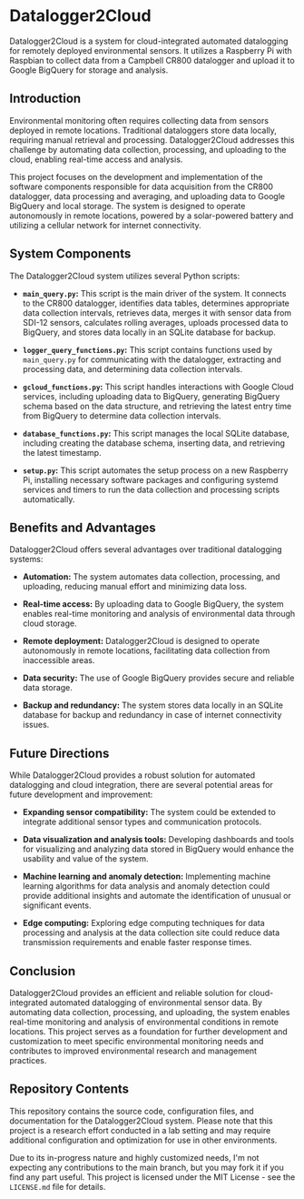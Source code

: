 # Datalogger2Cloud

Datalogger2Cloud is a system for cloud-integrated automated datalogging for remotely deployed environmental sensors. It utilizes a Raspberry Pi with Raspbian to collect data from a Campbell CR800 datalogger and upload it to Google BigQuery for storage and analysis.

## Introduction

Environmental monitoring often requires collecting data from sensors deployed in remote locations. Traditional dataloggers store data locally, requiring manual retrieval and processing. Datalogger2Cloud addresses this challenge by automating data collection, processing, and uploading to the cloud, enabling real-time access and analysis.

This project focuses on the development and implementation of the software components responsible for data acquisition from the CR800 datalogger, data processing and averaging, and uploading data to Google BigQuery and local storage. The system is designed to operate autonomously in remote locations, powered by a solar-powered battery and utilizing a cellular network for internet connectivity.

## System Components

The Datalogger2Cloud system utilizes several Python scripts:

* **`main_query.py`:** This script is the main driver of the system. It connects to the CR800 datalogger, identifies data tables, determines appropriate data collection intervals, retrieves data, merges it with sensor data from SDI-12 sensors, calculates rolling averages, uploads processed data to BigQuery, and stores data locally in an SQLite database for backup.

* **`logger_query_functions.py`:** This script contains functions used by `main_query.py` for communicating with the datalogger, extracting and processing data, and determining data collection intervals.

* **`gcloud_functions.py`:** This script handles interactions with Google Cloud services, including uploading data to BigQuery, generating BigQuery schema based on the data structure, and retrieving the latest entry time from BigQuery to determine data collection intervals.

* **`database_functions.py`:** This script manages the local SQLite database, including creating the database schema, inserting data, and retrieving the latest timestamp.

* **`setup.py`:** This script automates the setup process on a new Raspberry Pi, installing necessary software packages and configuring systemd services and timers to run the data collection and processing scripts automatically.

## Benefits and Advantages

Datalogger2Cloud offers several advantages over traditional datalogging systems:

* **Automation:** The system automates data collection, processing, and uploading, reducing manual effort and minimizing data loss.

* **Real-time access:** By uploading data to Google BigQuery, the system enables real-time monitoring and analysis of environmental data through cloud storage.

* **Remote deployment:** Datalogger2Cloud is designed to operate autonomously in remote locations, facilitating data collection from inaccessible areas.

* **Data security:** The use of Google BigQuery provides secure and reliable data storage.

* **Backup and redundancy:** The system stores data locally in an SQLite database for backup and redundancy in case of internet connectivity issues.

## Future Directions

While Datalogger2Cloud provides a robust solution for automated datalogging and cloud integration, there are several potential areas for future development and improvement:

* **Expanding sensor compatibility:** The system could be extended to integrate additional sensor types and communication protocols.

* **Data visualization and analysis tools:** Developing dashboards and tools for visualizing and analyzing data stored in BigQuery would enhance the usability and value of the system.

* **Machine learning and anomaly detection:** Implementing machine learning algorithms for data analysis and anomaly detection could provide additional insights and automate the identification of unusual or significant events.

* **Edge computing:** Exploring edge computing techniques for data processing and analysis at the data collection site could reduce data transmission requirements and enable faster response times.

## Conclusion

Datalogger2Cloud provides an efficient and reliable solution for cloud-integrated automated datalogging of environmental sensor data. By automating data collection, processing, and uploading, the system enables real-time monitoring and analysis of environmental conditions in remote locations. This project serves as a foundation for further development and customization to meet specific environmental monitoring needs and contributes to improved environmental research and management practices.

## Repository Contents

This repository contains the source code, configuration files, and documentation for the Datalogger2Cloud system. Please note that this project is a research effort conducted in a lab setting and may require additional configuration and optimization for use in other environments.

Due to its in-progress nature and highly customized needs, I'm not expecting any contributions to the main branch, but you may fork it if you find any part useful. This project is licensed under the MIT License - see the `LICENSE.md` file for details.
```
